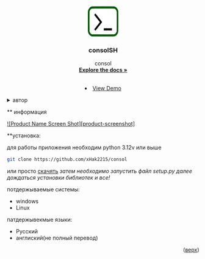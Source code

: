 
<a id="readme-top"></a>





<!-- PROJECT LOGO -->

<br />
<div align="center">
  <a href="https://github.com/xHak2215/consol">
    <img src="srk/ico_imdge.png" alt="ico" width="80" height="80">
  </a>

  <h3 align="center">consolSH</h3>

  <p align="center">
    consol
    <br />
    <a href="https://github.com/xHak2215/consol"><strong>Explore the docs »</strong></a>
    <br />
    <br />
    <li><a href="https://github.com/xHak2215/consol/tree/main/consol">View Demo</a></li>
  </p>
</div>



<details>
  <summary>автор</summary>
  <ol>
    <li>
      <ul>
      <a href="#about-the-project">основной проект</a>
      <ul><ul>
      <li><a href="https://t.me/HITHELL">telegram</a></li>
      <ul>
    <li>
  </ol>
</details>




<!-- consolSH -->
** информация

[![Product Name Screen Shot][product-screenshot]](https://example.com)

**установка:

для работы приложения необходим python 3.12v или выше  

```sh
git clone https://github.com/xHak2215/consol
```
или просто  <a href="https://github.com/xHak2215/consol/archive/refs/heads/main.zip">скачять</a> 
*затем необходимо запустить файл setup.py далее дождаться установки библиотек и все!*


потдержываемые системы:
* windows
* Linux

патдержывекмые языки:
* Русский
* англиский(не полный перевод)



<p align="right">(<a href="#readme-top">верх</a>)</p>










